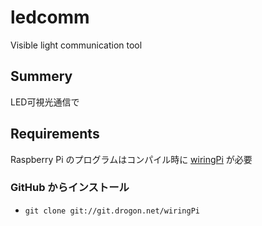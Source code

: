 # ledcomm
Visible light communication tool
## Summery
LED可視光通信で
## Requirements
Raspberry Pi のプログラムはコンパイル時に [wiringPi](http://wiringpi.com/) が必要

### GitHub からインストール
- `git clone git://git.drogon.net/wiringPi`
